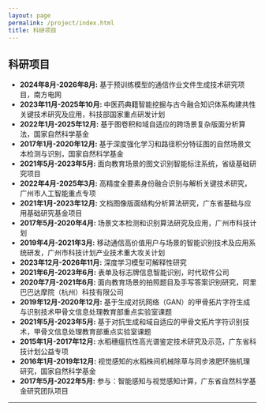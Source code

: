 ```yaml
---
layout: page
permalink: /project/index.html
title: 科研项目
---
```


## 科研项目
- **2024年8月-2026年8月:** 基于预训练模型的通信作业文件生成技术研究项目，南方电网
- **2023年11月-2025年10月:** 中医药典籍智能挖掘与古今融合知识体系构建共性关键技术研究及应用，科技部国家重点研发计划
- **2022年1月-2025年12月:** 基于图卷积和域自适应的跨场景复杂版面分析算法，国家自然科学基金
- **2017年1月-2020年12月:** 基于深度强化学习和路径积分特征图的自然场景文本检测与识别，国家自然科学基金
- **2021年5月-2023年5月:** 面向教育场景的图文识别智能标注系统，省级基础研究项目
- **2022年4月-2025年3月:** 高精度全要素身份融合识别与解析关键技术研究，广州市人工智能重点专项
- **2021年1月-2023年12月:** 文档图像版面结构分析算法研究，广东省基础与应用基础研究基金项目
- **2017年5月-2020年4月:** 场景文本检测和识别算法研究及应用，广州市科技计划
- **2019年4月-2021年3月:** 移动通信高价值用户与场景的智能识别技术及应用系统研发，广州市科技计划产业技术重大攻关计划
- **2023年12月-2026年11月:** 深度学习模型可解释性研究
- **2021年6月-2023年6月:** 表单及标志牌信息智能识别，时代软件公司
- **2020年7月-2021年6月:** 面向教育场景的拍照题目及手写答案识别研究，阿里巴巴达摩院（杭州）科技有限公司
- **2019年12月-2020年12月:** 基于生成对抗网络（GAN）的甲骨拓片字符生成与识别技术甲骨文信息处理教育部重点实验室课题
- **2021年5月-2023年5月:** 基于对抗生成和域自适应的甲骨文拓片字符识别技术，甲骨文信息处理教育部重点实验室课题
- **2015年1月-2017年12月:** 水稻穗瘟抗性高光谱鉴定技术研究及示范，广东省科技计划公益专项
- **2016年1月-2019年12月:** 视觉感知的水稻株间机械除草与同步液肥环施机理研究，国家自然科学基金
- **2017年5月-2022年5月:** 参与：智能感知与视觉感知计算，广东省自然科学基金研究团队项目

---
